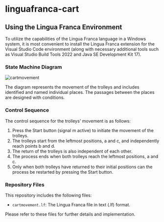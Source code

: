 # linguafranca-cart
## Using the Lingua Franca Environment

To utilize the capabilities of the Lingua Franca language in a Windows system, it is most convenient to install the Lingua Franca extension for the Visual Studio Code environment (along with necessary additional tools such as Visual Studio Build Tools 2022 and Java SE Development Kit 17).

### State Machine Diagram

![cartmovement](https://github.com/kamilczernuszka/linguafranca-cart/assets/139373087/6676a1bd-0bd9-4d9b-b509-93cc1737a4b4)



The diagram represents the movement of the trolleys and includes identified and named individual places. The passages between the places are designed with conditions.

### Control Sequence

The control sequence for the trolleys' movement is as follows:

1. Press the Start button (signal m active) to initiate the movement of the trolleys.
2. The trolleys start from the leftmost positions, a and c, and independently reach points b and d.
3. The return of the trolleys is also independent of each other.
4. The process ends when both trolleys reach the leftmost positions, a and c.
5. Only when both trolleys have returned to their initial positions can the process be restarted by pressing the Start button.

### Repository Files

This repository includes the following files:

- `cartmovement.lf`: The Lingua Franca file in text (.lf) format.

Please refer to these files for further details and implementation.
